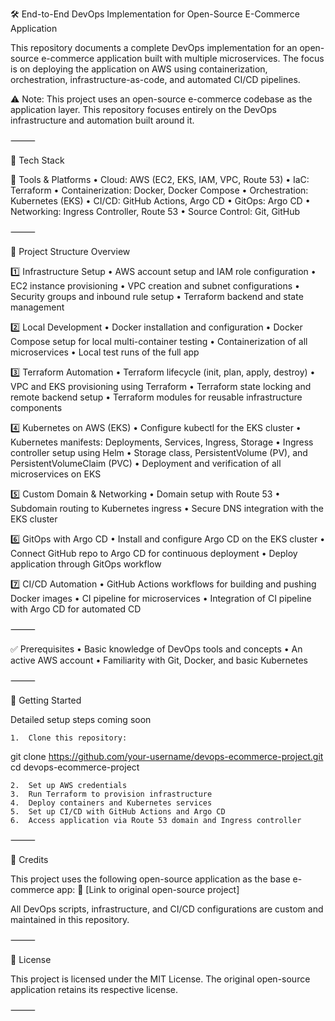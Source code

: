 🛠️ End-to-End DevOps Implementation for Open-Source E-Commerce Application

This repository documents a complete DevOps implementation for an open-source e-commerce application built with multiple microservices. The focus is on deploying the application on AWS using containerization, orchestration, infrastructure-as-code, and automated CI/CD pipelines.

⚠️ Note: This project uses an open-source e-commerce codebase as the application layer. This repository focuses entirely on the DevOps infrastructure and automation built around it.

⸻

🔧 Tech Stack

🧰 Tools & Platforms
	•	Cloud: AWS (EC2, EKS, IAM, VPC, Route 53)
	•	IaC: Terraform
	•	Containerization: Docker, Docker Compose
	•	Orchestration: Kubernetes (EKS)
	•	CI/CD: GitHub Actions, Argo CD
	•	GitOps: Argo CD
	•	Networking: Ingress Controller, Route 53
	•	Source Control: Git, GitHub

⸻

📂 Project Structure Overview

1️⃣ Infrastructure Setup
	•	AWS account setup and IAM role configuration
	•	EC2 instance provisioning
	•	VPC creation and subnet configurations
	•	Security groups and inbound rule setup
	•	Terraform backend and state management

2️⃣ Local Development
	•	Docker installation and configuration
	•	Docker Compose setup for local multi-container testing
	•	Containerization of all microservices
	•	Local test runs of the full app

3️⃣ Terraform Automation
	•	Terraform lifecycle (init, plan, apply, destroy)
	•	VPC and EKS provisioning using Terraform
	•	Terraform state locking and remote backend setup
	•	Terraform modules for reusable infrastructure components

4️⃣ Kubernetes on AWS (EKS)
	•	Configure kubectl for the EKS cluster
	•	Kubernetes manifests: Deployments, Services, Ingress, Storage
	•	Ingress controller setup using Helm
	•	Storage class, PersistentVolume (PV), and PersistentVolumeClaim (PVC)
	•	Deployment and verification of all microservices on EKS

5️⃣ Custom Domain & Networking
	•	Domain setup with Route 53
	•	Subdomain routing to Kubernetes ingress
	•	Secure DNS integration with the EKS cluster

6️⃣ GitOps with Argo CD
	•	Install and configure Argo CD on the EKS cluster
	•	Connect GitHub repo to Argo CD for continuous deployment
	•	Deploy application through GitOps workflow

7️⃣ CI/CD Automation
	•	GitHub Actions workflows for building and pushing Docker images
	•	CI pipeline for microservices
	•	Integration of CI pipeline with Argo CD for automated CD

⸻

✅ Prerequisites
	•	Basic knowledge of DevOps tools and concepts
	•	An active AWS account
	•	Familiarity with Git, Docker, and basic Kubernetes

⸻

🧭 Getting Started

Detailed setup steps coming soon

	1.	Clone this repository:

git clone https://github.com/your-username/devops-ecommerce-project.git
cd devops-ecommerce-project


	2.	Set up AWS credentials
	3.	Run Terraform to provision infrastructure
	4.	Deploy containers and Kubernetes services
	5.	Set up CI/CD with GitHub Actions and Argo CD
	6.	Access application via Route 53 domain and Ingress controller

⸻

📄 Credits

This project uses the following open-source application as the base e-commerce app:
🔗 [Link to original open-source project]

All DevOps scripts, infrastructure, and CI/CD configurations are custom and maintained in this repository.

⸻

📌 License

This project is licensed under the MIT License.
The original open-source application retains its respective license.

⸻
